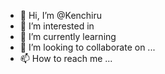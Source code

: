 - 👋 Hi, I’m @Kenchiru
- 👀 I’m interested in
- 🌱 I’m currently learning 
- 💞️ I’m looking to collaborate on ...
- 📫 How to reach me ...

<!---
Kenchiru/Kenchiru is a ✨ special ✨ repository because its `README.md` (this file) appears on your GitHub profile.
You can click the Preview link to take a look at your changes.
--->
